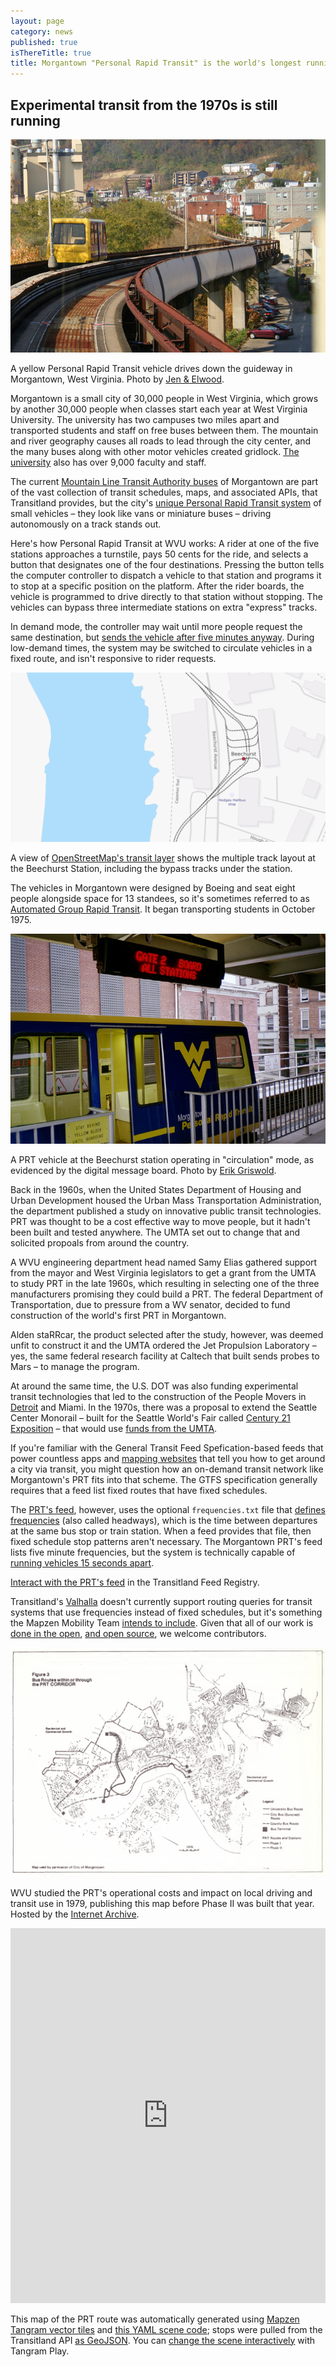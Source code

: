 ```yaml
---
layout: page
category: news
published: true
isThereTitle: true
title: Morgantown "Personal Rapid Transit" is the world's longest running PRT, and it has GTFS
---
```


## Experimental transit from the 1970s is still running

!["Personal Rapid Transit vehicle in Morgantown"](/images/morgantown-prt/3096010105_view_down_tracks.jpg)
<p class='caption'>A yellow Personal Rapid Transit vehicle drives down the guideway in Morgantown, West Virginia. Photo by <a href="https://www.flickr.com/photos/70428838@N00/3096010105/" target="_blank">Jen & Elwood</a>.</p>

Morgantown is a small city of 30,000 people in West Virginia, which grows by another 30,000 people when classes start each year at West Virginia University. The university has two campuses two miles apart and transported students and staff on free buses between them. The mountain and river geography causes all roads to lead through the city center, and the many buses along with other motor vehicles created gridlock. [The university](https://en.wikipedia.org/wiki/West_Virginia_University) also has over 9,000 faculty and staff. 

The current [Mountain Line Transit Authority buses](https://transit.land/feed-registry/operators/o-dpp-mountainlinetransitauthority) of Morgantown are part of the vast collection of transit schedules, maps, and associated APIs, that Transitland provides, but the city's [unique Personal Rapid Transit system](https://en.wikipedia.org/wiki/Morgantown_Personal_Rapid_Transit) of small vehicles – they look like vans or miniature buses – driving autonomously on a track stands out. 

Here's how Personal Rapid Transit at WVU works: A rider at one of the five stations approaches a turnstile, pays 50 cents for the ride, and selects a button that designates one of the four destinations. Pressing the button tells the computer controller to dispatch a vehicle to that station and programs it to stop at a specific position on the platform. After the rider boards, the vehicle is programmed to drive directly to that station without stopping. The vehicles can bypass three intermediate stations on extra "express" tracks.

In demand mode, the controller may wait until more people request the same destination, but [sends the vehicle after five minutes anyway](http://www.cities21.org/morgantown_TRB_111504.pdf). During low-demand times, the system may be switched to circulate vehicles in a fixed route, and isn't responsive to rider requests. 

!["A view of OpenStreetMap's transit layer shows the multiple track layout at the Beechurst Station, including the bypass tracks under the station."](/images/morgantown-prt/openstreetmap_morgantown_prt.png)
<p class='caption'>A view of <a href="http://www.openstreetmap.org/#map=18/39.63459/-79.95677&layers=T" target="_blank">OpenStreetMap's transit layer</a> shows the multiple track layout at the Beechurst Station, including the bypass tracks under the station.</p>

<!-- more -->

The vehicles in Morgantown were designed by Boeing and seat eight people alongside space for 13 standees, so it's sometimes referred to as [Automated Group Rapid Transit](http://faculty.washington.edu/jbs/itrans/morg.htm). It began transporting students in October 1975. 

!["A vehicle at the station in \"circulation\" mode"](/images/morgantown-prt/7715608458_vehicle_at_station.jpg)
<p class='caption'>A PRT vehicle at the Beechurst station operating in "circulation" mode, as evidenced by the digital message board. Photo by <a href="https://www.flickr.com/photos/erikgriswold/7715608458/in/album-72157630909644308/" target="_blank">Erik Griswold</a>.</p>

Back in the 1960s, when the United States Department of Housing and Urban Development housed the Urban Mass Transportation Administration, the department published a study on innovative public transit technologies. PRT was thought to be a cost effective way to move people, but it hadn't been built and tested anywhere. The UMTA set out to change that and solicited propoals from around the country. 

A WVU engineering department head named Samy Elias gathered support from the mayor and West Virginia legislators to get a grant from the UMTA to study PRT in the late 1960s, which resulting in selecting one of the three manufacturers promising they could build a PRT. The federal Department of Transportation, due to pressure from a WV senator, decided to fund construction of the world's first PRT in Morgantown. 

Alden staRRcar, the product selected after the study, however, was deemed unfit to construct it and the UMTA ordered the Jet Propulsion Laboratory – yes, the same federal research facility at Caltech that built sends probes to Mars – to manage the program. 

At around the same time, the U.S. DOT was also funding experimental transit technologies that led to the construction of the People Movers in [Detroit](https://en.wikipedia.org/wiki/Detroit_People_Mover) and Miami. In the 1970s, there was a proposal to extend the Seattle Center Monorail – built for the Seattle World's Fair called [Century 21 Exposition](https://en.wikipedia.org/wiki/Century_21_Exposition) – that would use [funds from the UMTA](http://www.globaltelematics.com/pitf/monopaper.htm). 

If you're familiar with the General Transit Feed Spefication-based feeds that power countless apps and [mapping websites](https://mapzen.com/products/turn-by-turn/?d=0&lat=40.7259&lng=-73.9805&z=12&c=multimodal&st_lat=37.744092&st_lng=-122.422073&st=La%20Lengua&end_lat=37.80927&end_lng=-122.25981&end=Fairyland&use_bus=0.5&use_rail=0.6&use_transfers=0.4&dt=2016-08-23T08%3A00&dt_type=1) that tell you how to get around a city via transit, you might question how an on-demand transit network like Morgantown's PRT fits into that scheme. The GTFS specification generally requires that a feed list fixed routes that have fixed schedules. 

The [PRT's feed](https://transit.land/feed-registry/operators/o-dpp1s-wvuprt), however, uses the optional `frequencies.txt` file that [defines frequencies](https://developers.google.com/transit/gtfs/reference/frequencies-file) (also called headways), which is the time between departures at the same bus stop or train station. When a feed provides that file, then fixed schedule stop patterns aren't necessary. The Morgantown PRT's feed lists five minute frequencies, but the system is technically capable of [running vehicles 15 seconds apart](http://faculty.washington.edu/jbs/itrans/morg.htm).

[Interact with the PRT's feed](https://transit.land/feed-registry/operators/o-dpp1s-wvuprt) in the Transitland Feed Registry.

Transitland's [Valhalla](https://mapzen.com/blog/valhalla-intro/) doesn't currently support routing queries for transit systems that use frequencies instead of fixed schedules, but it's something the Mapzen Mobility Team [intends to include](https://github.com/transitland/transitland-datastore/issues/408). Given that all of our work is [done in the open](https://mapzen.com/blog/our-magna-carto/), [and open source](https://github.com/valhalla), we welcome contributors.

!["Map from a traffic impact study after construction showing the as-yet unbuilt Phase 2 extension"](/images/morgantown-prt/morgantown_prt_map_phase1.png)
<p class='caption'>WVU studied the PRT's operational costs and impact on local driving and transit use in 1979, publishing this map before Phase II was built that year. Hosted by the <a href="https://archive.org/details/prtimpactstudyop00elia" target="_blank">Internet Archive</a>.</p>

<iframe width="100%" height="600" style="border:0;"
src="https://tangrams.github.io/tangram-frame/?noscroll&url=https://gist.githubusercontent.com/stevevance/95af1ed0314f618fb0ee5232432a19f3/raw/aa1275b132731d8d536b48a0c6aa1f35f1bbd528/prt.yaml#15/39.6427/-79.9623"></iframe>

This map of the PRT route was automatically generated using [Mapzen Tangram vector tiles](https://mapzen.com/products/tangram/) and [this YAML scene code](https://gist.githubusercontent.com/stevevance/95af1ed0314f618fb0ee5232432a19f3/raw/aa1275b132731d8d536b48a0c6aa1f35f1bbd528/prt.yaml); stops were pulled from the Transitland API [as GeoJSON](https://transit.land/api/v1/stops.geojson?served_by=o-dpp1s-wvuprt). You can [change the scene interactively](https://mapzen.com/tangram/play/?scene=https://gist.githubusercontent.com/stevevance/95af1ed0314f618fb0ee5232432a19f3/raw/aa1275b132731d8d536b48a0c6aa1f35f1bbd528/prt.yaml#16.0000/39.6428/-79.9658) with Tangram Play.
